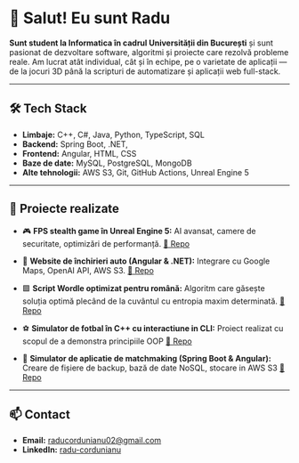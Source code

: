 # 👋 Salut! Eu sunt Radu

**Sunt student la Informatica în cadrul Universității din București** și sunt pasionat de dezvoltare software, algoritmi și proiecte care rezolvă probleme reale. Am lucrat atât individual, cât și în echipe, pe o varietate de aplicații — de la jocuri 3D până la scripturi de automatizare și aplicații web full-stack.

---

## 🛠️ Tech Stack

- **Limbaje:** C++, C#, Java, Python, TypeScript, SQL
- **Backend:** Spring Boot, .NET,
- **Frontend:** Angular, HTML, CSS
- **Baze de date:** MySQL, PostgreSQL, MongoDB
- **Alte tehnologii:** AWS S3, Git, GitHub Actions, Unreal Engine 5

---

## 🚀 Proiecte realizate

- 🎮 **FPS stealth game în Unreal Engine 5:** AI avansat, camere de securitate, optimizări de performanță. [🔗 Repo](https://github.com/Radush02/Unreal)

- 🚗 **Website de închirieri auto (Angular & .NET):** Integrare cu Google Maps, OpenAI API, AWS S3. [🔗 Repo](https://github.com/Radush02/ProiectMDS)

- 🟩 **Script Wordle optimizat pentru română:** Algoritm care găsește soluția optimă plecând de la cuvântul cu entropia maxim determinată. [🔗 Repo](https://github.com/Radush02/wordle-ASC)

- ⚽️ **Simulator de fotbal în C++ cu interactiune in CLI:** Proiect realizat cu scopul de a demonstra principiile OOP [🔗 Repo](https://github.com/Radush02/oop-lab)

- 🔫 **Simulator de aplicatie de matchmaking (Spring Boot & Angular):** Creare de fișiere de backup, bază de date NoSQL, stocare in AWS S3 [🔗 Repo](https://github.com/Radush02/PAO-Spring-App)

---

## 📫 Contact

- **Email:** raducordunianu02@gmail.com
- **LinkedIn:** [radu-cordunianu](https://www.linkedin.com/in/radu-cordunianu-6935ba229/)
